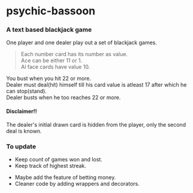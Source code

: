 # psychic-bassoon
### A text based blackjack game 

One player and one dealer play out a set of blackjack games.  

> Each number card has its number as value.  
> Ace can be either 11 or 1.  
> Al face cards have value 10.  

You bust when you hit 22 or more.  
Dealer must deal(hit) himself till his card value is atleast 17 after which he can stop(stand).  
Dealer busts when he too reaches 22 or more.  

#### Disclaimer!!
The dealer's initial drawn card is hidden from the player, only the second deal is known.

### To update
- Keep count of games won and lost.  
- Keep track of highest streak.  
* Maybe add the feature of betting money.  
* Cleaner code by adding wrappers and decorators.  
